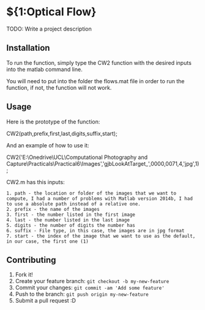 # ${1:Optical Flow}
TODO: Write a project description
## Installation

To run the function, simply type the CW2 function with the desired inputs into the matlab command line.

You will need to put into the folder the flows.mat file in order to run the function, if not, the function will not work.

## Usage

Here is the prototype of the function:

CW2(path,prefix,first,last,digits,suffix,start);

And an example of how to use it:

CW2('E:\Onedrive\UCL\Computational Photography and Capture\Practicals\Practical6\Images','gjbLookAtTarget_',0000,0071,4,'jpg',1);

CW2.m has this inputs:

	1. path - the location or folder of the images that we want to compute, I had a number of problems with Matlab version 2014b, I had to use a absolute path instead of a relative one.
	2. prefix - the name of the images
	3. first - the number listed in the first image
	4. last - the number listed in the last image 
	5. digits - the number of digits the number has
	6. suffix - File type, in this case, the images are in jpg format
	7. start - the index of the image that we want to use as the default, in our case, the first one (1)

## Contributing
1. Fork it!
2. Create your feature branch: `git checkout -b my-new-feature`
3. Commit your changes: `git commit -am 'Add some feature'`
4. Push to the branch: `git push origin my-new-feature`
5. Submit a pull request :D
